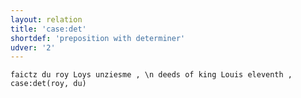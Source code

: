 ```yaml
---
layout: relation
title: 'case:det'
shortdef: 'preposition with determiner'
udver: '2'
---
```


~~~ sdparse
faictz du roy Loys unziesme , \n deeds of king Louis eleventh ,
case:det(roy, du) 
~~~
<!-- Interlanguage links updated Ne 5. května 2024, 18:20:49 CEST -->

